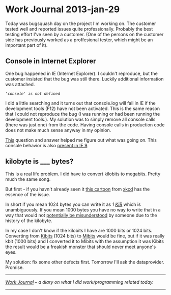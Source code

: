 # Work Journal 2013-jan-29

<p>
Today was bugsquash day on the project I'm working on. The customer tested well and reported issues quite professionally. Probably the best testing effort I've seen by a customer. (One of the persons on the customer side has previously worked as a proffesional tester, which might be an important part of it). 
</p>

<h2>Console in Internet Explorer</h2>
<p>
One bug happened in IE (Internet Explorer). I couldn't reproduce, but the customer insisted that the bug was still there. Luckily additional information was attached. 

<em><code>'console' is not defined</code></em>

I did a little searching and it turns out that console.log will fail in IE if the development tools (F12) have not been activated. This is the same reason that I could not reproduce the bug (I was running or had been running the development tools.). My solution was to simply remove all console calls (there was just one) from the code. Having console calls in production code does not make much sense anyway in my opinion. 

<a href="http://stackoverflow.com/questions/690251/what-happened-to-console-log-in-ie8">This</a> question and answer helped me figure out what was going on. This console behavior is also <a href="http://stackoverflow.com/questions/5472938/does-ie9-support-console-log-and-is-it-a-real-function">present in IE 9</a>. 
</p>

<h2>kilobyte is ___ bytes?</h2>

<p>
This is a real life problem. I did have to convert kilobits to megabits. Pretty much the same song.

But first - if you havn't already seen it <a href="http://xkcd.com/394/">this cartoon</a> from <a href="http://xkcd.com/">xkcd</a> has the essence of the issue. 

In short if you mean 1024 bytes you can write it as <em>1 <a href="http://en.wikipedia.org/wiki/Kibibyte">KiB</a></em> which is unambiguously. If you mean 1000 bytes you have no way to write that in a way that would not <a href="http://en.wikipedia.org/wiki/Kilobyte">potentially be misunderstood</a> by someone due to the history of the kilobyte. 

In my case I don't know if the kilobits I have are 1000 bits or 1024 bits. Converting from <a href="http://en.wikipedia.org/wiki/Kibibit">Kibits</a> (1024 bits) to <a href="http://en.wikipedia.org/wiki/Mebibit">Mibits</a> would be fine, but if it was really kbit (1000 bits) and I converted it to Mibits with the assumption it was Kibits the result would be a freakish monster that should never meet anyone's eyes. 

My solution: fix some other defects first. Tomorrow I'll ask the dataprovider. Promise.
</p>

<hr />

<em><a href="/blog/work-journal-what-workprogramming-related-did-i-learn-today/">Work Journal</a> – a diary on what I did work/programming related today.</em>

<hr />